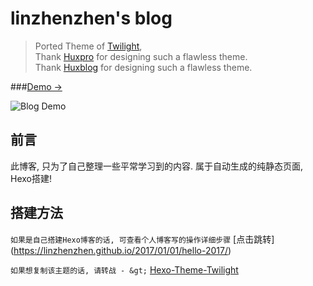 # linzhenzhen's blog

> Ported Theme of [Twilight](https://github.com/linzhenzhen/hexo-theme-twilight.git), <br/>
  Thank [Huxpro](https://github.com/Huxpro) for designing such a flawless theme. <br/>
  Thank [Huxblog](https://github.com/Kaijun) for designing such a flawless theme.

###[Demo &rarr;](https://linzhenzhen.github.io/)


![Blog Demo](https://linzhenzhen.github.io/img/blog-desktop.png)

## 前言

此博客, 只为了自己整理一些平常学习到的内容. 属于自动生成的纯静态页面, Hexo搭建!

## 搭建方法

`如果是自己搭建Hexo博客的话, 可查看个人博客写的操作详细步骤` [点击跳转] (https://linzhenzhen.github.io/2017/01/01/hello-2017/)

`如果想复制该主题的话, 请转战 - &gt;` [Hexo-Theme-Twilight](https://github.com/linzhenzhen/hexo-theme-twilight.git)


